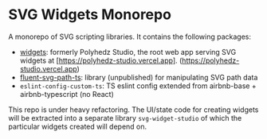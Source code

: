 # SVG Widgets Monorepo

A monorepo of SVG scripting libraries. It contains the following packages:
* [widgets](packages/widgets/README.md): formerly Polyhedz Studio, the root web app serving SVG widgets at [https://polyhedz-studio.vercel.app]. (https://polyhedz-studio.vercel.app)
* [fluent-svg-path-ts](packages/fluent-svg-path-ts/README.md): library (unpublished) for manipulating SVG path data
* `eslint-config-custom-ts`: TS eslint config extended from airbnb-base + airbnb-typescript (no React)

This repo is under heavy refactoring. The UI/state code for creating widgets will be extracted into a separate library `svg-widget-studio` of which the particular widgets created will depend on.
